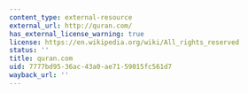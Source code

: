 ```yaml
---
content_type: external-resource
external_url: http://quran.com/
has_external_license_warning: true
license: https://en.wikipedia.org/wiki/All_rights_reserved
status: ''
title: quran.com
uid: 7777bd95-36ac-43a0-ae71-59015fc561d7
wayback_url: ''
---
```

